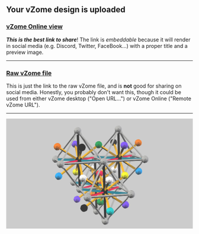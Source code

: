 ## Your vZome design is uploaded

### [vZome Online view][embed]

***This is the best link to share***!  The link is *embeddable* because it will render in social media (e.g. Discord, Twitter, FaceBook...) with a proper title and a preview image.

---

### [Raw vZome file][raw]

This is just the link to the raw vZome file, and is **not** good for
sharing on social media.
Honestly, you probably don't want this, though it could be used from either
vZome desktop ("Open URL...") or vZome Online ("Remote vZome URL").

---

![Image](<tetra-cluster-01.png>)


[embed]: <https://vzome.com/app/embed.py?url=https://raw.githubusercontent.com/vorth/vzome-sharing/main/2021/09/04/18-31-08-tetra-cluster-01/tetra-cluster-01.vZome>
[raw]: <https://raw.githubusercontent.com/vorth/vzome-sharing/main/2021/09/04/18-31-08-tetra-cluster-01/tetra-cluster-01.vZome>
